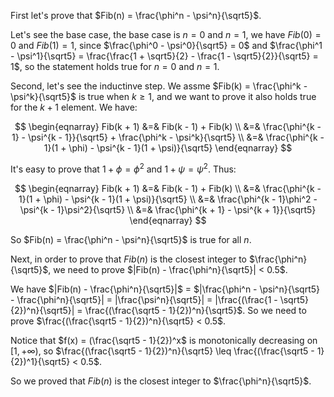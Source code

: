 First let's prove that $Fib(n) = \frac{\phi^n - \psi^n}{\sqrt5}$.

Let's see the base case, the base case is $n = 0$ and $n = 1$, we have $Fib(0) = 0$ and $Fib(1) = 1$, since $\frac{\phi^0 - \psi^0}{\sqrt5} = 0$ and $\frac{\phi^1 - \psi^1}{\sqrt5} = \frac{\frac{1 + \sqrt5}{2} - \frac{1 - \sqrt5}{2}}{\sqrt5} = 1$, so the statement holds true for $n = 0$ and $n = 1$.

Second, let's see the inductinve step. We assme $Fib(k) = \frac{\phi^k - \psi^k}{\sqrt5}$ is true when $k \geq 1$, and we want to prove it also holds true for the $k + 1$ element. We have:

$$
\begin{eqnarray}
Fib(k + 1) &=& Fib(k - 1) + Fib(k) \\
&=& \frac{\phi^{k - 1} - \psi^{k - 1}}{\sqrt5} + \frac{\phi^k - \psi^k}{\sqrt5} \\
&=& \frac{\phi^{k - 1}(1 + \phi) - \psi^{k - 1}(1 + \psi)}{\sqrt5}
\end{eqnarray}
$$

It's easy to prove that $1 + \phi = \phi^2$ and $1 + \psi = \psi^2$. Thus:

$$
\begin{eqnarray}
Fib(k + 1) &=& Fib(k - 1) + Fib(k) \\
&=& \frac{\phi^{k - 1}(1 + \phi) - \psi^{k - 1}(1 + \psi)}{\sqrt5} \\
&=& \frac{\phi^{k - 1}\phi^2 - \psi^{k - 1}\psi^2}{\sqrt5} \\
&=& \frac{\phi^{k + 1} - \psi^{k + 1}}{\sqrt5}
\end{eqnarray}
$$

So $Fib(n) = \frac{\phi^n - \psi^n}{\sqrt5}$ is true for all $n$.

Next, in order to prove that $Fib(n)$ is the closest integer to $\frac{\phi^n}{\sqrt5}$, we need to prove $|Fib(n) - \frac{\phi^n}{\sqrt5}| < 0.5$.

We have $|Fib(n) - \frac{\phi^n}{\sqrt5}|$ = $|\frac{\phi^n - \psi^n}{\sqrt5} - \frac{\phi^n}{\sqrt5}| = |\frac{\psi^n}{\sqrt5}| = |\frac{(\frac{1 - \sqrt5}{2})^n}{\sqrt5}| = \frac{(\frac{\sqrt5 - 1}{2})^n}{\sqrt5}$. So we need to prove $\frac{(\frac{\sqrt5 - 1}{2})^n}{\sqrt5} < 0.5$.

Notice that $f(x) = (\frac{\sqrt5 - 1}{2})^x$ is monotonically decreasing on $[1, +\infty)$, so $\frac{(\frac{\sqrt5 - 1}{2})^n}{\sqrt5} \leq \frac{(\frac{\sqrt5 - 1}{2})^1}{\sqrt5} < 0.5$.

So we proved that $Fib(n)$ is the closest integer to $\frac{\phi^n}{\sqrt5}$.
